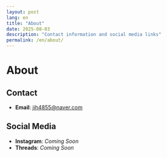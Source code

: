 ```yaml
---
layout: post
lang: en
title: "About"
date: 2025-08-03
description: "Contact information and social media links"
permalink: /en/about/
---
```


# About

## Contact
- **Email**: jih4855@naver.com

## Social Media
- **Instagram**: *Coming Soon*
- **Threads**: *Coming Soon*